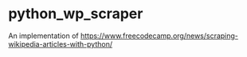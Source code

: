 # python_wp_scraper
An implementation of https://www.freecodecamp.org/news/scraping-wikipedia-articles-with-python/
